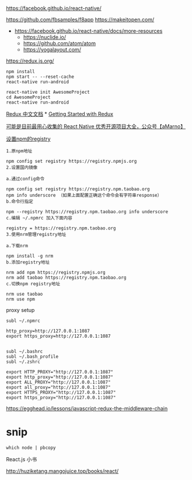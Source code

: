 # 
https://facebook.github.io/react-native/

https://github.com/fbsamples/f8app
https://makeitopen.com/

* https://facebook.github.io/react-native/docs/more-resources
    * https://nuclide.io/
    * https://github.com/atom/atom
    * https://yogalayout.com/



https://redux.js.org/


```
npm install
npm start -- --reset-cache
react-native run-android

react-native init AwesomeProject
cd AwesomeProject
react-native run-android
```


[Redux 中文文档](https://cn.redux.js.org/)
    * [Getting Started with Redux](https://egghead.io/courses/getting-started-with-redux)


[可能是目前最用心收集的 React Native 优秀开源项目大全，公众号【aMarno】](https://github.com/MarnoDev/react-native-open-project)


[设置npm的registry](https://www.cnblogs.com/sghy/p/6840925.html)

```shell
1.原npm地址

npm config set registry https://registry.npmjs.org 
2.设置国内镜像

a.通过config命令

npm config set registry https://registry.npm.taobao.org 
npm info underscore （如果上面配置正确这个命令会有字符串response）
b.命令行指定

npm --registry https://registry.npm.taobao.org info underscore 
c.编辑 ~/.npmrc 加入下面内容

registry = https://registry.npm.taobao.org
3.使用nrm管理registry地址

a.下载nrm

npm install -g nrm
b.添加registry地址

nrm add npm https://registry.npmjs.org
nrm add taobao https://registry.npm.taobao.org
c.切换npm registry地址

nrm use taobao
nrm use npm
```

proxy setup

```
subl ~/.npmrc

http_proxy=http://127.0.0.1:1087
export https_proxy=http://127.0.0.1:1087


subl ~/.bashrc
subl ~/.bash_profile
subl ~/.zshrc

export HTTP_PROXY="http://127.0.0.1:1087"
export http_proxy="http://127.0.0.1:1087"
export ALL_PROXY="http://127.0.0.1:1087"
export all_proxy="http://127.0.0.1:1087"
export HTTPS_PROXY="http://127.0.0.1:1087"
export https_proxy="http://127.0.0.1:1087"
```

https://egghead.io/lessons/javascript-redux-the-middleware-chain


# snip

```
which node | pbcopy
```


React.js 小书

http://huziketang.mangojuice.top/books/react/


